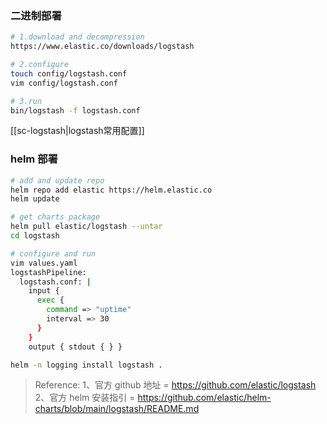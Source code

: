 ### 二进制部署
```bash
# 1.download and decompression
https://www.elastic.co/downloads/logstash

# 2.configure
touch config/logstash.conf
vim config/logstash.conf

# 3.run
bin/logstash -f logstash.conf
```
[[sc-logstash|logstash常用配置]]

### helm 部署
```bash
# add and update repo
helm repo add elastic https://helm.elastic.co
helm update

# get charts package
helm pull elastic/logstash --untar
cd logstash

# configure and run
vim values.yaml
logstashPipeline:
  logstash.conf: |
    input {
      exec {
        command => "uptime"
        interval => 30
      }
    }
    output { stdout { } }

helm -n logging install logstash .

```

> Reference:
> 1、官方 github 地址 = https://github.com/elastic/logstash
> 2、官方 helm 安装指引 = https://github.com/elastic/helm-charts/blob/main/logstash/README.md